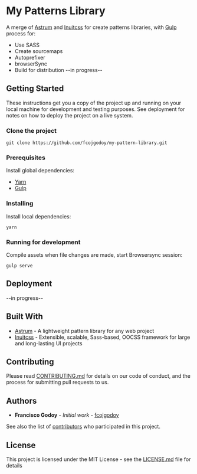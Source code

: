 # My Patterns Library

A merge of [Astrum](http://astrum.nodividestudio.com/) and [Inuitcss](https://github.com/inuitcss/inuitcss) for create patterns libraries, with [Gulp](https://gulpjs.com/) process for:

- Use SASS
- Create sourcemaps
- Autoprefixer
- browserSync
- Build for distribution --in progress--


## Getting Started

These instructions get you a copy of the project up and running on your local machine for development and testing purposes. See deployment for notes on how to deploy the project on a live system.

### Clone the project

`git clone https://github.com/fcojgodoy/my-pattern-library.git`

### Prerequisites

Install global dependencies:

- [Yarn](https://yarnpkg.com/)
- [Gulp](https://gulpjs.com/)

### Installing

Install local dependencies:

`yarn`

### Running for development

Compile assets when file changes are made, start Browsersync session:

`gulp serve`

## Deployment

--in progress--

## Built With

* [Astrum](http://astrum.nodividestudio.com/) - A lightweight pattern library for any web project
* [Inuitcss](https://github.com/inuitcss/inuitcss) - Extensible, scalable, Sass-based, OOCSS framework for large and long-lasting UI projects

## Contributing

Please read [CONTRIBUTING.md](https://gist.github.com/PurpleBooth/b24679402957c63ec426) for details on our code of conduct, and the process for submitting pull requests to us.

<!-- ## Versioning

We use [SemVer](http://semver.org/) for versioning. For the versions available, see the [tags on this repository](https://github.com/your/project/tags). -->

## Authors

* **Francisco Godoy** - *Initial work* - [fcojgodoy](https://github.com/fcojgodoy)

See also the list of [contributors](https://github.com/fcojgodoy/my-pattern-library/graphs/contributors) who participated in this project.

## License

This project is licensed under the MIT License - see the [LICENSE.md](LICENSE.md) file for details

<!-- ## Acknowledgments -->

<!-- * Hat tip to anyone who's code was used
* Inspiration
* etc -->
